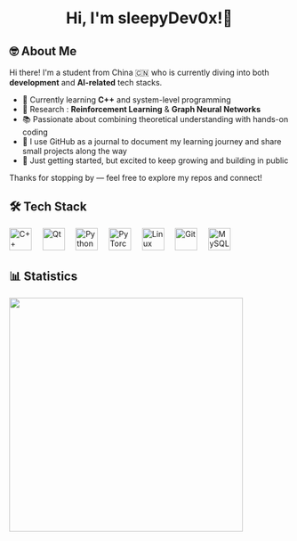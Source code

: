 <h1 align="center"> Hi, I'm sleepyDev0x!👋</h1>

## 🤓 About Me

Hi there! I'm a student from China 🇨🇳 who is currently diving into both **development** and **AI-related** tech stacks.

- 🔧 Currently learning **C++** and system-level programming
- 🤖 Research : **Reinforcement Learning** & **Graph Neural Networks**
- 📚 Passionate about combining theoretical understanding with hands-on coding
- 🧠 I use GitHub as a journal to document my learning journey and share small projects along the way
- 🌱 Just getting started, but excited to keep growing and building in public

Thanks for stopping by — feel free to explore my repos and connect!

## 🛠️ Tech Stack
<p align="left">
  <img src="https://cdn.jsdelivr.net/gh/devicons/devicon/icons/cplusplus/cplusplus-original.svg" alt="C++" width="40" />
  &nbsp;&nbsp;&nbsp;
  <img src="https://cdn.jsdelivr.net/gh/devicons/devicon/icons/qt/qt-original.svg" alt="Qt" width="40" />
  &nbsp;&nbsp;&nbsp; 
  <img src="https://cdn.jsdelivr.net/gh/devicons/devicon/icons/python/python-original.svg" alt="Python" width="40" />
  &nbsp;&nbsp;&nbsp;
  <img src="https://cdn.jsdelivr.net/gh/devicons/devicon/icons/pytorch/pytorch-original.svg" alt="PyTorch" width="40" />
  &nbsp;&nbsp;&nbsp; 
  <img src="https://cdn.jsdelivr.net/gh/devicons/devicon/icons/linux/linux-original.svg" alt="Linux" width="40" />
  &nbsp;&nbsp;&nbsp;
  <img src="https://cdn.jsdelivr.net/gh/devicons/devicon/icons/git/git-original.svg" alt="Git" width="40" />
  &nbsp;&nbsp;&nbsp;
  <img src="https://cdn.jsdelivr.net/gh/devicons/devicon/icons/mysql/mysql-original.svg" alt="MySQL" width="40" />
</p>


## 📊 Statistics
<img src="https://github-readme-stats.vercel.app/api?username=sleepyDev0x&show_icons=true&theme=tokyonight" width="420"/>
